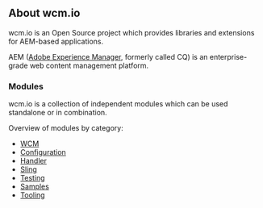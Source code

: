 ## About wcm.io

wcm.io is an Open Source project which provides libraries and extensions for AEM-based applications.

AEM ([Adobe Experience Manager][aem-website], formerly called CQ) is an enterprise-grade web content management platform.


### Modules

wcm.io is a collection of independent modules which can be used standalone or in combination.

Overview of modules by category:

* [WCM](wcm/)
* [Configuration](config/)
* [Handler](handler/)
* [Sling](sling/)
* [Testing](testing/)
* [Samples](samples/)
* [Tooling](tooling/)



[aem-website]: http://www.adobe.com/solutions/web-experience-management.html
